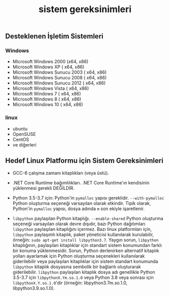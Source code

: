 ﻿---
title: sistem gereksinimleri
second_title: Aspose.Finance for Python via .NET
type: docs
weight: 50
url: /tr/python-net/system-requirements/
description:  Python Finance Kütüphane API Sistem Gereksinimleri hakkında bilgi edinin
---
## **Desteklenen İşletim Sistemleri**
### **Windows**
- Microsoft Windows 2000 (x64, x86)
- Microsoft Windows XP ( x64, x86)
- Microsoft Windows Sunucu 2003 ( x64, x86)
- Microsoft Windows Sunucu 2008 ( x64, x86)
- Microsoft Windows Sunucu 2012 ( x64, x86)
- Microsoft Windows Vista ( x64, x86)
- Microsoft Windows 7 ( x64, x86)
- Microsoft Windows 8 ( x64, x86)
- Microsoft Windows 10 ( x64, x86)
### **linux**
- ubuntu
- OpenSUSE
- CentOS
- ve diğerleri

## Hedef Linux Platformu için Sistem Gereksinimleri

- GCC-6 çalışma zamanı kitaplıkları (veya üstü).

- .NET Core Runtime bağımlılıkları. .NET Core Runtime'ın kendisinin yüklenmesi gerekli DEĞİLDİR.

- Python 3.5-3.7 için: Python'in `pymalloc` yapısı gereklidir. `--with-pymalloc` Python oluşturma seçeneği varsayılan olarak etkindir. Tipik olarak, Python'in `pymalloc` yapısı, dosya adında `m` son ekiyle işaretlenir.

- `libpython` paylaşılan Python kitaplığı. `--enable-shared` Python oluşturma seçeneği varsayılan olarak devre dışıdır, bazı Python dağıtımları `libpython` paylaşılan kitaplığını içermez. Bazı linux platformları için, `libpython` paylaşımlı kitaplık, paket yöneticisi kullanılarak kurulabilir, örneğin: `sudo apt-get install libpython3.7`. Yaygın sorun, `libpython` kitaplığının, paylaşılan kitaplıklar için standart sistem konumundan farklı bir konuma yüklenmesidir. Sorun, Python derlenirken alternatif kitaplık yolları ayarlamak için Python oluşturma seçenekleri kullanılarak giderilebilir veya paylaşılan kitaplıklar için sistem standart konumunda `libpython` kitaplık dosyasına sembolik bir bağlantı oluşturarak giderilebilir. `libpython` paylaşılan kitaplık dosya adı genellikle Python 3.5-3.7 için `libpythonX.Ym.so.1.0` veya Python 3.8 veya sonrası için `libpythonX.Y.so.1.0`'dir (örneğin: libpython3.7m.so.1.0, libpython3.9.so.1.0).
